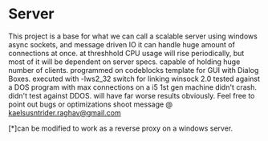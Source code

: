 Server
========

This project is a base for what we can call a scalable server
using windows async sockets, and message driven IO it can handle
huge amount of connections at once. at threshhold CPU usage will
rise periodically, but most of it will be dependent on server specs.
capable of holding huge number of clients.
programmed on codeblocks template for GUI with Dialog Boxes.
executed with -lws2_32 switch for linking winsock 2.0
tested against a DOS program with max connections on a i5 1st gen machine
didn't crash.
didn't test against DDOS.
will have far worse results obviously.
Feel free to point out bugs or optimizations 
shoot message @ kaelsusntrider.raghav@gmail.com

[*]can be modified to work as a reverse proxy on a windows server.